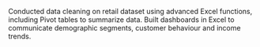 Conducted data cleaning on retail dataset using advanced Excel functions, including Pivot tables to summarize data. Built dashboards in Excel to communicate demographic segments, customer behaviour and income trends.

